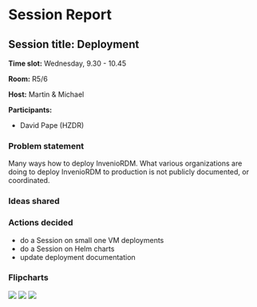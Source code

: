 # Session Report 

## Session title: Deployment

**Time slot:**
Wednesday, 9.30 - 10.45

**Room:**
R5/6

**Host:**
Martin & Michael

**Participants:**
- David Pape (HZDR)

### Problem statement

Many ways how to deploy InvenioRDM. What various organizations are doing to deploy InvenioRDM to production is not publicly documented, or coordinated.

### Ideas shared

### Actions decided

* do a Session on small one VM deployments
* do a Session on Helm charts
* update deployment documentation


### Flipcharts
![](https://radosgw.public.os.wwu.de/pad/uploads/98c2cb31-9a5f-4a5e-be51-034bedb0e1f7.jpg)
![](https://radosgw.public.os.wwu.de/pad/uploads/1fd1a403-4c1a-46fe-8d7b-abfdf4853b03.jpg)
![](https://radosgw.public.os.wwu.de/pad/uploads/8cf0e4a5-d4d7-492c-bac2-01b2f1679888.jpg)
